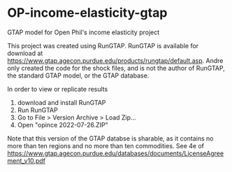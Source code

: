 # OP-income-elasticity-gtap
GTAP model for Open Phil's income elasticity project

This project was created using RunGTAP. RunGTAP is available for download at https://www.gtap.agecon.purdue.edu/products/rungtap/default.asp. Andre only created the code for the shock files, and is not the author of RunGTAP, the standard GTAP model, or the GTAP database.

In order to view or replicate results
1. download and install RunGTAP
2. Run RunGTAP
3. Go to File > Version Archive > Load Zip...
4. Open "opince 2022-07-26.ZIP"

Note that this version of the GTAP databse is sharable, as it contains no more than ten regions and no more than ten commodities. See 4e of https://www.gtap.agecon.purdue.edu/databases/documents/LicenseAgreement_v10.pdf
